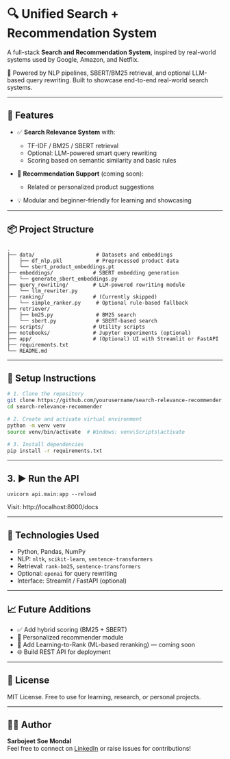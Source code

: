 # 🔍 Unified Search + Recommendation System

A full-stack **Search and Recommendation System**, inspired by real-world systems used by Google, Amazon, and Netflix.

🧠 Powered by NLP pipelines, SBERT/BM25 retrieval, and optional LLM-based query rewriting. Built to showcase end-to-end real-world search systems.

---

## 🚀 Features

- ✅ **Search Relevance System** with:
  - TF-IDF / BM25 / SBERT retrieval
  - Optional: LLM-powered smart query rewriting
  - Scoring based on semantic similarity and basic rules

- 🔁 **Recommendation Support** (coming soon):
  - Related or personalized product suggestions

- 💡 Modular and beginner-friendly for learning and showcasing

---

## 📦 Project Structure

```
.
├── data/                    # Datasets and embeddings
│   ├── df_nlp.pkl           # Preprocessed product data
│   └── sbert_product_embeddings.pt
├── embeddings/             # SBERT embedding generation
│   └── generate_sbert_embeddings.py
├── query_rewriting/        # LLM-powered rewriting module
│   └── llm_rewriter.py
├── ranking/                # (Currently skipped)
│   └── simple_ranker.py     # Optional rule-based fallback
├── retriever/
│   ├── bm25.py              # BM25 search
│   └── sbert.py             # SBERT-based search
├── scripts/                # Utility scripts
├── notebooks/              # Jupyter experiments (optional)
├── app/                    # (Optional) UI with Streamlit or FastAPI
├── requirements.txt
└── README.md
```

---

## 🔧 Setup Instructions

```bash
# 1. Clone the repository
git clone https://github.com/yourusername/search-relevance-recommender.git
cd search-relevance-recommender

# 2. Create and activate virtual environment
python -m venv venv
source venv/bin/activate  # Windows: venv\Scripts\activate

# 3. Install dependencies
pip install -r requirements.txt
```

---

## 3. ▶️ Run the API
```
uvicorn api.main:app --reload
```
Visit: http://localhost:8000/docs

---

## 🧠 Technologies Used

- Python, Pandas, NumPy
- NLP: `nltk`, `scikit-learn`, `sentence-transformers`
- Retrieval: `rank-bm25`, `sentence-transformers`
- Optional: `openai` for query rewriting
- Interface: Streamlit / FastAPI (optional)

---

## 📈 Future Additions

- ✅ Add hybrid scoring (BM25 + SBERT)
- 🔄 Personalized recommender module
- 🔁 Add Learning-to-Rank (ML-based reranking) — coming soon
- 🌐 Build REST API for deployment

---

## 📄 License

MIT License. Free to use for learning, research, or personal projects.

---

## 🙋‍♂️ Author

**Sarbojeet Soe Mondal**  
Feel free to connect on [LinkedIn](www.linkedin.com/in/sarbojeet-soe-mondal-data-scientist) or raise issues for contributions!
